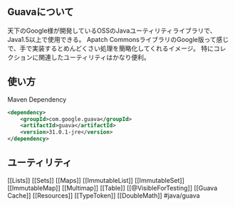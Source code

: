 ## Guavaについて
天下のGoogle様が開発しているOSSのJavaユーティリティライブラリで、Java1.5以上で使用できる。
Apatch CommonsライブラリのGoogle版って感じで、手で実装するとめんどくさい処理を簡略化してくれるイメージ。
特にコレクションに関連したユーティリティはかなり便利。
## 使い方
Maven Dependency
```xml
<dependency>
    <groupId>com.google.guava</groupId>
    <artifactId>guava</artifactId>
    <version>31.0.1-jre</version>
</dependency>
```
## ユーティリティ
[[Lists]]
[[Sets]]
[[Maps]]
[[ImmutableList]]
[[ImmutableSet]]
[[ImmutableMap]]
[[Multimap]]
[[Table]]
[[@VisibleForTesting]]
[[Guava Cache]]
[[Resources]]
[[TypeToken]]
[[DoubleMath]]
#java/guava 